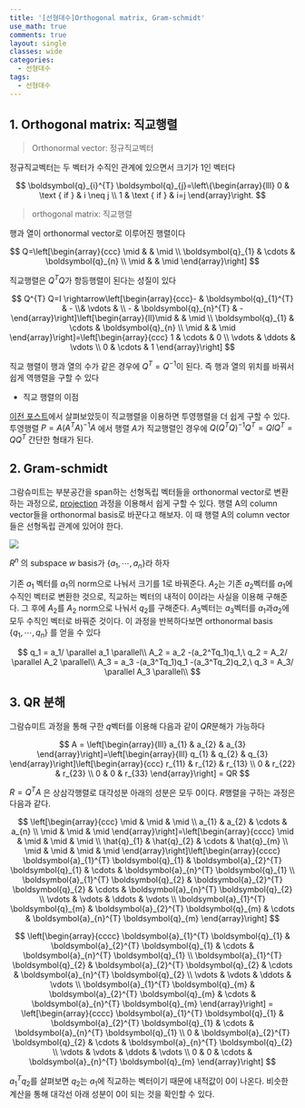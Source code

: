 ```yaml
---
title: '[선형대수]Orthogonal matrix, Gram-schmidt'
use_math: true
comments: true
layout: single
classes: wide
categories:
  - 선형대수
tags:
  - 선형대수
---
```


## 1. Orthogonal matrix: 직교행렬

> Orthonormal vector: 정규직교벡터

정규직교벡터는 두 벡터가 수직인 관계에 있으면서 크기가 1인 벡터다


$$
\boldsymbol{q}_{i}^{T} \boldsymbol{q}_{j}=\left\{\begin{array}{lll}
0 & \text { if } & i \neq j \\
1 & \text { if } & i=j
\end{array}\right.
$$

> orthogonal matrix: 직교행렬

행과 열이 orthonormal vector로 이루어진 행렬이다


$$
Q=\left[\begin{array}{ccc}
\mid & & \mid \\
\boldsymbol{q}_{1} & \cdots & \boldsymbol{q}_{n} \\
\mid & & \mid
\end{array}\right]
$$


직교행렬은 $Q^TQ$가 항등행렬이 된다는 성질이 있다


$$
Q^{T} Q=I \rightarrow\left[\begin{array}{ccc}- & \boldsymbol{q}_{1}^{T} & - \\& \vdots & \\ - & \boldsymbol{q}_{n}^{T} & -\end{array}\right]\left[\begin{array}{ll}\mid & & \mid \\ \boldsymbol{q}_{1} & \cdots & \boldsymbol{q}_{n} \\ \mid & & \mid \end{array}\right]=\left[\begin{array}{ccc} 1 & \cdots & 0 \\ \vdots & \ddots & \vdots \\ 0 & \cdots & 1 \end{array}\right]
$$


직교 행렬이 행과 열의 수가 같은 경우에 $Q^T=Q^{-1}$이 된다. 즉 행과 열의 위치를 바꿔서 쉽게 역행렬을 구할 수 있다

- 직교 행렬의 이점

[이전 포스트](https://whdbfla6.github.io/%EC%84%A0%ED%98%95%EB%8C%80%EC%88%98/%EC%84%A0%ED%98%95%EB%8C%80%EC%88%98-Linear-combinations,-span,-basis-vector/)에서 살펴보았듯이 직교행렬을 이용하면 투영행렬을 더 쉽게 구할 수 있다. 투영행렬 $P=A(A^TA)^{−1}A$ 에서 행렬 $A$가 직교행렬인 경우에 $Q(Q^TQ)^{−1}Q^T=QIQ^T=QQ^T$ 간단한 형태가 된다. 

## 2. Gram-schmidt 

그람슈미트는 부분공간을 span하는 선형독립 벡터들을 orthonormal vector로 변환하는 과정으로, [projection](https://whdbfla6.github.io/%EC%84%A0%ED%98%95%EB%8C%80%EC%88%98/%EC%84%A0%ED%98%95%EB%8C%80%EC%88%98-Linear-combinations,-span,-basis-vector/) 과정을 이용해서 쉽게 구할 수 있다. 행렬 A의 column vector들을 orthonormal basis로 바꾼다고 해보자. 이 때 행렬 A의 column vector들은 선형독립 관계에 있어야 한다. 

![](http://whdbfla6.github.io/assets/linear-algebra/img18.png)

$R^n$ 의 subspace $w$ basis가 {$a_1, \cdots , a_n$}라 하자

기존 $a_1$ 벡터를 $a_1$의 norm으로 나눠서 크기를 1로 바꿔준다. $A_2$는 기존 $a_2$벡터를 $a_1$에 수직인 벡터로 변환한 것으로, 직교하는 벡터의 내적이 0이라는 사실을 이용해 구해준다. 그 후에 $A_2$를 $A_2$ norm으로 나눠서 $q_2$를 구해준다. $A_3$벡터는 $a_3$벡터를  $a_1$과$a_2$에 모두 수직인 벡터로 바꿔준 것이다. 이 과정을 반복하다보면 orthonormal basis {$q_1, \cdots , q_n$} 를 얻을 수 있다


$$
q_1 = a_1/ \parallel a_1 \parallel\\ 
A_2 = a_2 -(a_2^Tq_1)q_1,\ q_2 = A_2/ \parallel A_2 \parallel\\ 
A_3 = a_3 -(a_3^Tq_1)q_1 -(a_3^Tq_2)q_2,\ q_3 = A_3/ \parallel A_3 \parallel\\
$$



## 3. QR 분해

그람슈미트 과정을 통해 구한 $q$벡터를 이용해 다음과 같이 $QR$분해가 가능하다


$$
A = \left[\begin{array}{lll}
a_{1} & a_{2} & a_{3}
\end{array}\right]=\left[\begin{array}{lll}
q_{1} & q_{2} & q_{3}
\end{array}\right]\left[\begin{array}{ccc}
r_{11} & r_{12} & r_{13} \\
0 & r_{22} & r_{23} \\
0 & 0 & r_{33}
\end{array}\right] = QR
$$


$R = Q^TA$ 은 상삼각행렬로 대각성분 아래의 성분은 모두 0이다. $R$행렬을 구하는 과정은 다음과 같다. 


$$
\left[\begin{array}{ccc}
\mid & \mid & \mid \\
a_{1} & a_{2} & \cdots & a_{n} \\
\mid & \mid & \mid
\end{array}\right]=\left[\begin{array}{cccc}
\mid & \mid & \mid & \mid \\
\hat{q}_{1} & \hat{q}_{2} & \cdots & \hat{q}_{m} \\
\mid & \mid & \mid & \mid
\end{array}\right]\left[\begin{array}{cccc}
\boldsymbol{a}_{1}^{T} \boldsymbol{q}_{1} & \boldsymbol{a}_{2}^{T} \boldsymbol{q}_{1} & \cdots & \boldsymbol{a}_{n}^{T} \boldsymbol{q}_{1} \\
\boldsymbol{a}_{1}^{T} \boldsymbol{q}_{2} & \boldsymbol{a}_{2}^{T} \boldsymbol{q}_{2} & \cdots & \boldsymbol{a}_{n}^{T} \boldsymbol{q}_{2} \\
\vdots & \vdots & \ddots & \vdots \\
\boldsymbol{a}_{1}^{T} \boldsymbol{q}_{m} & \boldsymbol{a}_{2}^{T} \boldsymbol{q}_{m} & \cdots & \boldsymbol{a}_{n}^{T} \boldsymbol{q}_{m}
\end{array}\right]
$$

$$
\left[\begin{array}{cccc}
\boldsymbol{a}_{1}^{T} \boldsymbol{q}_{1} & \boldsymbol{a}_{2}^{T} \boldsymbol{q}_{1} & \cdots & \boldsymbol{a}_{n}^{T} \boldsymbol{q}_{1} \\
\boldsymbol{a}_{1}^{T} \boldsymbol{q}_{2} & \boldsymbol{a}_{2}^{T} \boldsymbol{q}_{2} & \cdots & \boldsymbol{a}_{n}^{T} \boldsymbol{q}_{2} \\
\vdots & \vdots & \ddots & \vdots \\
\boldsymbol{a}_{1}^{T} \boldsymbol{q}_{m} & \boldsymbol{a}_{2}^{T} \boldsymbol{q}_{m} & \cdots & \boldsymbol{a}_{n}^{T} \boldsymbol{q}_{m}
\end{array}\right] = \left[\begin{array}{cccc}
\boldsymbol{a}_{1}^{T} \boldsymbol{q}_{1} & \boldsymbol{a}_{2}^{T} \boldsymbol{q}_{1} & \cdots & \boldsymbol{a}_{n}^{T} \boldsymbol{q}_{1} \\
0 & \boldsymbol{a}_{2}^{T} \boldsymbol{q}_{2} & \cdots & \boldsymbol{a}_{n}^{T} \boldsymbol{q}_{2} \\
\vdots & \vdots & \ddots & \vdots \\
0 & 0 & \cdots & \boldsymbol{a}_{n}^{T} \boldsymbol{q}_{m}
\end{array}\right]
$$

$a_1^Tq_2$를 살펴보면 $q_2$는 $a_1$에 직교하는 벡터이기 때문에 내적값이 0이 나온다. 비슷한 계산을 통해 대각선 아래 성분이 0이 되는 것을 확인할 수 있다. 

